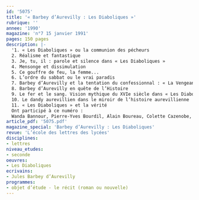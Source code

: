 ```yaml
---
id: '5075'
title: '« Barbey d’Aurevilly : Les Diaboliques »'
rubrique: ''
annee: '1990'
magazine: 'n°7 15 janvier 1991'
pages: 150 pages
description: |-
  '1. « Les Diaboliques » ou la communion des pécheurs
  2. Réalisme et fantastique
  3. Je, tu, il : parole et silence dans « Les Diaboliques »
  4. Mensonge et dissimulation
  5. Ce gouffre de feu, la femme...
  6. L’ordre du sabbat ou le vrai paradis
  7. Barbey d’Aurevilly et la tentation du confessionnal : « La Vengeance d’une femme »
  8. Barbey d’Aurevilly en quête de l’Histoire
  9. Le fer et le sang. Vision mythique du XVIe siècle dans « Les Diaboliques »
  10. Le dandy aurevillien dans le miroir de l’histoire aurevillienne
  11. « Les Diaboliques » et la vérité
  Ont participé à ce numéro :
  Wanda Bannour, Pierre-Yves Bourdil, Alain Boureau, Colette Cazenobe, Michèle Clément, Antonia Fonyi, Dominique Millet-Gérard, Yves Pihan, Jean Sémolué, Philippe Tessier et Pierre Tranouez'
article_pdf: '5075.pdf'
magazine_special: 'Barbey d’Aurevilly : Les Diaboliques'
revue: 'L’école des lettres des lycées'
disciplines:
- lettres
niveau_etudes:
- seconde
oeuvres:
- Les Diaboliques
ecrivains:
- Jules Barbey d’Aurevilly
programmes:
- objet d’étude - le récit (roman ou nouvelle)
---
```

